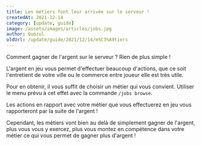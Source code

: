```yaml
---
title: Les métiers font leur arrivée sur le serveur !
createdAt: 2021-12-14
category: [update, guide]
image: /assets/images/articles/jobs.jpg
author: Quozul
oldUrl: /update/guide/2021/12/14/m%C3%A9tiers
---
```


Comment gagner de l'argent sur le serveur ? Rien de plus simple !

L'argent en jeu vous permet d'effectuer beaucoup d'actions, que ce soit l'entretient de votre ville ou le commerce entre joueur elle est très utile.

Pour en obtenir, il vous suffit de choisir un métier qui vous convient. Utiliser le menu prévu à cet effet avec la commande `/jobs browse`.

Les actions en rapport avec votre métier que vous effectuerez en jeu vous rapporteront par la suite de l'argent !

Cependant, les métiers vont bien au delà de simplement gagner de l'argent, plus vous vous y exercez, plus vous montez en compétence dans votre métier ce qui vous permet de gagner plus d'argent !
